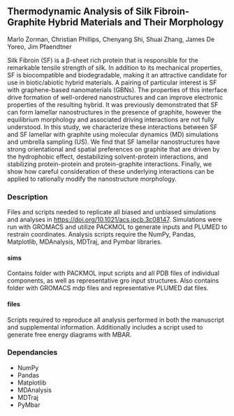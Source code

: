 ## Thermodynamic Analysis of Silk Fibroin-Graphite Hybrid Materials and Their Morphology
Marlo Zorman, Christian Phillips, Chenyang Shi, Shuai Zhang, James De Yoreo, Jim Pfaendtner

Silk Fibroin (SF) is a β-sheet rich protein that is responsible for the remarkable tensile strength of silk. In addition to its mechanical properties, SF is biocompatible and biodegradable, making it an attractive candidate for use in biotic/abiotic hybrid materials. A pairing of particular interest is SF with graphene-based nanomaterials (GBNs). The properties of this interface drive formation of well-ordered nanostructures and can improve electronic properties of the resulting hybrid. It was previously demonstrated that SF can form lamellar nanostructures in the presence of graphite, however the equilibrium morphology and associated driving interactions are not fully understood. In this study, we characterize these interactions between SF and SF lamellar with graphite using molecular dynamics (MD) simulations and umbrella sampling (US). We find that SF lamellar nanostructures have strong orientational and spatial preferences on graphite that are driven by the hydrophobic effect, destabilizing solvent-protein interactions, and stabilizing protein-protein and protein-graphite interactions. Finally, we show how careful consideration of these underlying interactions can be applied to rationally modify the nanostructure morphology.

### Description
Files and scripts needed to replicate all biased and unbiased simulations and analyses in https://doi.org/10.1021/acs.jpcb.3c08147. Simulations were run with GROMACS and utilize PACKMOL to generate inputs and PLUMED to restrain coordinates. Analysis scripts require the NumPy, Pandas, Matplotlib, MDAnalysis, MDTraj, and Pymbar libraries.
#### sims
Contains folder with PACKMOL input scripts and all PDB files of individual components, as well as representative gro input structures. Also contains folder with GROMACS mdp files and representative PLUMED dat files. 
#### files
Scripts required to reproduce all analysis performed in both the manuscript and supplemental information. Additionally includes a script used to generate free energy diagrams with MBAR.

### Dependancies
* NumPy
* Pandas
* Matplotlib
* MDAnalysis
* MDTraj
* PyMbar
